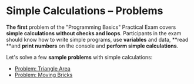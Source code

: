 # Simple Calculations – Problems

**The first** problem of the "Programming Basics" Practical Exam covers **simple calculations without checks and loops**. Participants in the exam should know how to write simple programs, use **variables** and data, \*\*read \*\*and **print numbers** on the console and **perform simple calculations**.

Let's solve a few **sample problems** with simple calculations:

* [Problem: Triangle Area](problem-triangle-area.md)
* [Problem: Moving Bricks](problem-moving-bricks.md)
